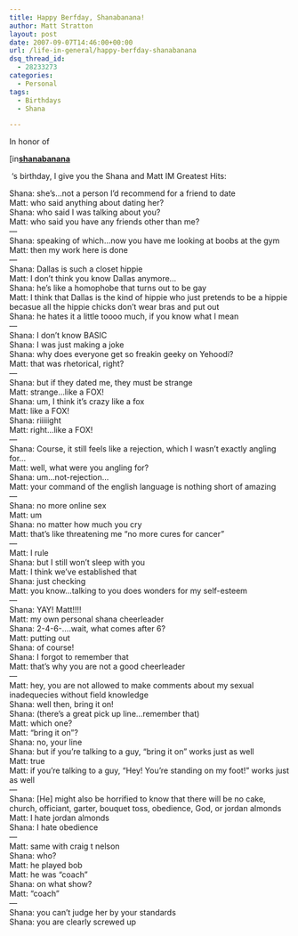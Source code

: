```yaml
---
title: Happy Berfday, Shanabanana!
author: Matt Stratton
layout: post
date: 2007-09-07T14:46:00+00:00
url: /life-in-general/happy-berfday-shanabanana
dsq_thread_id:
  - 28233273
categories:
  - Personal
tags:
  - Birthdays
  - Shana

---
```

In honor of 

<div class="ljuser">
  <a href="https://shanabanana.livejournal.com/profile"><img width="17" height="17" src="https://stat.livejournal.com/img/userinfo.gif" alt="[info]" style="border:0 none;vertical-align:bottom;" /></a><a href="https://shanabanana.livejournal.com/"><b>shanabanana</b></a>
</div>

&nbsp;&#8216;s birthday, I give you the Shana and Matt IM Greatest Hits:

Shana: she&#8217;s&#8230;not a person I&#8217;d recommend for a friend to date  
Matt: who said anything about dating her?  
Shana: who said I was talking about you?  
Matt: who said you have any friends other than me?  
&#8212;  
Shana: speaking of which&#8230;now you have me looking at boobs at the gym  
Matt: then my work here is done  
&#8212;   
Shana: Dallas is such a closet hippie  
Matt: I don&#8217;t think you know Dallas anymore&#8230;  
Shana: he&#8217;s like a homophobe that turns out to be gay  
Matt: I think that Dallas is the kind of hippie who just pretends to be a hippie becasue all the hippie chicks don&#8217;t wear bras and put out  
Shana: he hates it a little toooo much, if you know what I mean  
&#8212;   
Shana: I don&#8217;t know BASIC  
Shana: I was just making a joke  
Shana: why does everyone get so freakin geeky on Yehoodi?  
Matt: that was rhetorical, right?  
&#8212;   
Shana: but if they dated me, they must be strange  
Matt: strange&#8230;like a FOX!  
Shana: um, I think it&#8217;s crazy like a fox  
Matt: like a FOX!  
Shana: riiiiight  
Matt: right&#8230;like a FOX!  
&#8212;   
Shana: Course, it still feels like a rejection, which I wasn&#8217;t exactly angling for&#8230;  
Matt: well, what were you angling for?  
Shana: um&#8230;not-rejection&#8230;  
Matt: your command of the english language is nothing short of amazing  
&#8212;   
Shana: no more online sex  
Matt: um  
Shana: no matter how much you cry  
Matt: that&#8217;s like threatening me &#8220;no more cures for cancer&#8221;  
&#8212;   
Matt: I rule  
Shana: but I still won&#8217;t sleep with you  
Matt: I think we&#8217;ve established that  
Shana: just checking  
Matt: you know&#8230;talking to you does wonders for my self-esteem  
&#8212;   
Shana: YAY! Matt!!!!  
Matt: my own personal shana cheerleader  
Shana: 2-4-6-&#8230;.wait, what comes after 6?  
Matt: putting out  
Shana: of course!  
Shana: I forgot to remember that  
Matt: that&#8217;s why you are not a good cheerleader  
&#8212;   
Matt: hey, you are not allowed to make comments about my sexual inadequecies without field knowledge  
Shana: well then, bring it on!  
Shana: (there&#8217;s a great pick up line&#8230;remember that)  
Matt: which one?  
Matt: &#8220;bring it on&#8221;?  
Shana: no, your line  
Shana: but if you&#8217;re talking to a guy, &#8220;bring it on&#8221; works just as well  
Matt: true  
Matt: if you&#8217;re talking to a guy, &#8220;Hey! You&#8217;re standing on my foot!&#8221; works just as well  
&#8212;  
Shana: [He] might also be horrified to know that there will be no cake, church, officiant, garter, bouquet toss, obedience, God, or jordan almonds  
Matt: I hate jordan almonds  
Shana: I hate obedience  
&#8212;  
Matt: same with craig t nelson  
Shana: who?  
Matt: he played bob  
Matt: he was &#8220;coach&#8221;  
Shana: on what show?  
Matt: &#8220;coach&#8221;  
&#8212;  
Shana: you can&#8217;t judge her by your standards  
Shana: you are clearly screwed up